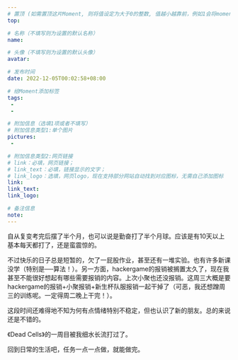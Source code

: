 ```yaml
---
# 置顶 (如需置顶这片Moment, 则将值设定为大于0的整数, 值越小越靠前，例如1会将moment放在最顶端)
top: 

# 名称（不填写则为设置的默认名称）
name:

# 头像（不填写则为设置的默认头像）
avatar:

# 发布时间
date: 2022-12-05T00:02:58+08:00

# 给Moment添加标签
tags:
 -
 -

# 附加信息（选填1项或者不填写）
# 附加信息类型1:单个图片
pictures:
 - 

# 附加信息类型2:网页链接
# link：必填，网页链接；
# link_text：必填，链接显示的文字；
# link_logo：选填，网页logo，现在支持部分网站自动找到对应图标，无需自己添加图标
link:
link_text:
link_logo:

# 备注信息
note:
---
```


<!-- 下面开始写正文 -->

自从复变考完后摆了半个月，也可以说是勤奋打了半个月球。应该是有10天以上基本每天都打了，还是蛮震惊的。

不过快乐的日子总是短暂的，欠了一屁股作业，甚至还有一堆实验。也有许多新课没学（特别是──算法！）。另一方面，hackergame的报销被搁置太久了，现在我甚至不能很好想起有哪些需要报销的内容。上次小聚也还没报销。这周三大概是要hackergame的报销+小聚报销+新生杯队服报销一起干掉了（可恶，我还想蹭周三的训练呢。一定得周二晚上干完！）。

这段时间还难得地不知为何有点情绪特别不稳定，但也认识了新的朋友。总的来说还是不错的。

《Dead Cells》的一周目被我细水长流打过了。

回到日常的生活吧，任务一点一点做，就能做完。
